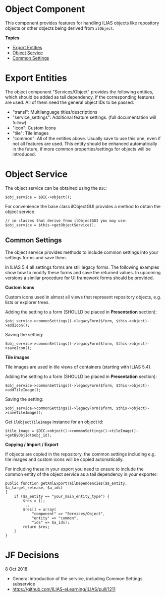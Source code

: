 # Object Component

This component provides features for handling ILIAS objects like repository objects or other objects being derived from `ilObject`.

**Topics**

- [Export Entities](#Export-Entities)
- [Object Service](#Object-Service)
- [Common Settings](#Common-Settings)


# Export Entities

The object component "Services/Object" provides the following entities, which should be added as tail dependency, if the corresponding features are used. All of them need the general object IDs to be passed.

- "transl": Multilanguage titles/descriptions
- "service_settings": Additional feature settings. (full documentation will follow)
- "icon": Custom Icons
- "tile": Tile Images
- "common": All of the entities above. Usually save to use this one, even if not all features are used. This entity should be enhanced automatically in the future, if more common properties/settings for objects will be introduced.

# Object Service


The object service can be obtained using the `DIC`:

```
$obj_service = $DIC->object();
```

For convenience the base class ilObjectGUI provides a method to obtain the object service.

```
// in classes that derive from ilObjectGUI you may use:
$obj_service = $this->getObjectService();

```


## Common Settings

The object service provides methods to include common settings into your settings forms and save them.

In ILIAS 5.4 all settings forms are still legacy forms. The following examples show how to modify these forms and save the returned values. In upcoming versions a similar procedure for UI framework forms should be provided.

**Custom Icons**

Custom icons used in almost all views that represent repository objects, e.g. lists or explorer trees.

Adding the setting to a form (SHOULD be placed in **Presentation** section):

```
$obj_service->commonSettings()->legacyForm($form, $this->object)->addIcon();
```
Saving the setting:
```
$obj_service->commonSettings()->legacyForm($form, $this->object)->saveIcon();
```


**Tile images**

Tile images are used in tile views of containers (starting with ILIAS 5.4).

Adding the setting to a form (SHOULD be placed in **Presentation** section):

```
$obj_service->commonSettings()->legacyForm($form, $this->object)->addTileImage();

```
Saving the setting:
```
$obj_service->commonSettings()->legacyForm($form, $this->object)->saveTileImage();
```
Get `ilObjectTileImage` instance for an object id:
```
$tile_image = $DIC->object()->commonSettings()->tileImage()->getByObjId($obj_id);
```

**Copying / Import / Export**

If objects are copied in the repository, the common settings including e.g. tile images and custom icons will be copied automatically.

For including these in your export you need to ensure to include the common entity of the object service as a tail dependency in your exporter:

```
public function getXmlExportTailDependencies($a_entity, $a_target_release, $a_ids)
{
    if ($a_entity == "your_main_entity_type") {
        $res = [];
        ...
        $res[] = array(
            "component" => "Services/Object",
            "entity" => "common",
            "ids" => $a_ids);
        return $res;
    }
}
```


# JF Decisions

8 Oct 2018

- General introduction of the service, including Common Settings subservice
- https://github.com/ILIAS-eLearning/ILIAS/pull/1211
